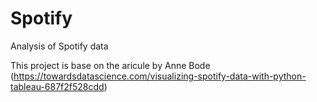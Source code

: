 # Spotify
Analysis of Spotify data

This project is base on the aricule by Anne Bode (https://towardsdatascience.com/visualizing-spotify-data-with-python-tableau-687f2f528cdd)



